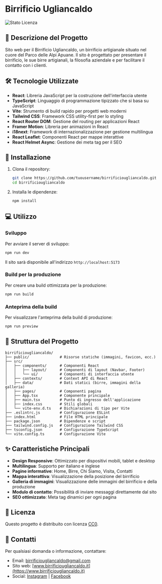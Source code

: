 # Birrificio Ugliancaldo

![Stato Licenza](https://img.shields.io/badge/Licenza-CC0-green)

## 📝 Descrizione del Progetto

Sito web per il Birrificio Ugliancaldo, un birrificio artigianale situato nel cuore del Parco delle Alpi Apuane. Il sito è progettato per presentare il birrificio, le sue birre artigianali, la filosofia aziendale e per facilitare il contatto con i clienti.

## 🛠️ Tecnologie Utilizzate

- **React**: Libreria JavaScript per la costruzione dell'interfaccia utente
- **TypeScript**: Linguaggio di programmazione tipizzato che si basa su JavaScript
- **Vite**: Strumento di build rapido per progetti web moderni
- **Tailwind CSS**: Framework CSS utility-first per lo styling
- **React Router DOM**: Gestione del routing per applicazioni React
- **Framer Motion**: Libreria per animazioni in React
- **i18next**: Framework di internazionalizzazione per gestione multilingua
- **React Leaflet**: Componenti React per mappe interattive
- **React Helmet Async**: Gestione dei meta tag per il SEO

## 🚀 Installazione

1. Clona il repository:
   ```bash
   git clone https://github.com/tuousername/birrificiougliancaldo.git
   cd birrificiougliancaldo
   ```

2. Installa le dipendenze:
   ```bash
   npm install
   ```

## 💻 Utilizzo

### Sviluppo

Per avviare il server di sviluppo:

```bash
npm run dev
```

Il sito sarà disponibile all'indirizzo `http://localhost:5173`

### Build per la produzione

Per creare una build ottimizzata per la produzione:

```bash
npm run build
```

### Anteprima della build

Per visualizzare l'anteprima della build di produzione:

```bash
npm run preview
```

## 📂 Struttura del Progetto

```
birrificiougliancaldo/
├── public/              # Risorse statiche (immagini, favicon, ecc.)
├── src/
│   ├── components/      # Componenti React
│   │   ├── layout/      # Componenti di layout (Navbar, Footer)
│   │   └── ui/          # Componenti di interfaccia utente
│   ├── contexts/        # Context API di React
│   ├── data/            # Dati statici (birre, immagini della galleria)
│   ├── pages/           # Componenti pagina
│   ├── App.tsx          # Componente principale
│   ├── main.tsx         # Punto di ingresso dell'applicazione
│   ├── index.css        # Stili globali
│   └── vite-env.d.ts    # Dichiarazioni di tipo per Vite
├── .eslintrc.js         # Configurazione ESLint
├── index.html           # File HTML principale
├── package.json         # Dipendenze e script
├── tailwind.config.js   # Configurazione Tailwind CSS
├── tsconfig.json        # Configurazione TypeScript
└── vite.config.ts       # Configurazione Vite
```

## ✨ Caratteristiche Principali

- **Design Responsive**: Ottimizzato per dispositivi mobili, tablet e desktop
- **Multilingua**: Supporto per italiano e inglese
- **Pagine informative**: Home, Birre, Chi Siamo, Visita, Contatti
- **Mappa interattiva**: Visualizzazione della posizione del birrificio
- **Galleria di immagini**: Visualizzazione delle immagini del birrificio e della produzione
- **Modulo di contatto**: Possibilità di inviare messaggi direttamente dal sito
- **SEO ottimizzato**: Meta tag dinamici per ogni pagina

## 📄 Licenza

Questo progetto è distribuito con licenza [CC0](LICENSE).

## 👥 Contatti

Per qualsiasi domanda o informazione, contattare:
- Email: birrificiougliancaldo@gmail.com
- Sito web: [www.birrificiougliancaldo.it](https://www.birrificiougliancaldo.it)
- Social: [Instagram](https://instagram.com/birrificiougliancaldo) | [Facebook](https://facebook.com/birrificiougliancaldo)
